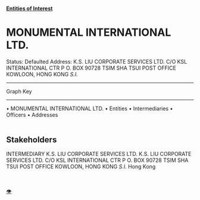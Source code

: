 #### [Entities of Interest](/list.html)
<link rel="stylesheet" type="text/css" href="../../assets/style.css">

<style>
body{background-image:url("http://eoi-graphs.s3-website-eu-west-1.amazonaws.com/MONUMENTAL_INTERNATIONAL_LTD..png");background-repeat: no-repeat;background-size: contain;}
.markdown>p>span{background-color: white;}
</style>

# MONUMENTAL INTERNATIONAL LTD.
<span>Status: Defaulted
Address: K.S. LIU CORPORATE SERVICES LTD. C/O KSL INTERNATIONAL CTR P O. BOX 90728 TSIM SHA TSUI POST OFFICE KOWLOON, HONG KONG *S.I.*
</span>

---



<div class="legend">
Graph Key
<hr>
<span class="focus">• MONUMENTAL INTERNATIONAL LTD.</span>
<span class="entity">• Entities</span>
<span class="intermediary">• Intermediaries</span>
<span class="officer">• Officers</span>
<span class="address">• Addresses</span>
</div><br>


## Stakeholders
<span>INTERMEDIARY
K.S. LIU CORPORATE SERVICES LTD.
K.S. LIU CORPORATE SERVICES LTD. C/O KSL INTERNATIONAL CTR P O. BOX 90728 TSIM SHA TSUI POST OFFICE KOWLOON, HONG KONG *S.I.*
Hong Kong
</span>


<br><br><a class="contribute_button" href="Readme.md">👁</a>